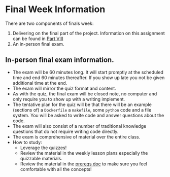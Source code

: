 # Final Week Information

There are two components of finals week:
1. Delivering on the final part of the project. Information on this assignment can be found in [Part VIII](../project_assignments/part_8.md)
2. An in-person final exam. 

## In-person final exam information.

- The exam will be 60 minutes long. It will start promptly at the scheduled time and end 60 minutes thereafter. If you show up late you not be given additional time at the end.
- The exam will mirror the quiz format and content. 
- As with the quiz, the final exam will be closed note, no computer and only require you to show up with a writing implement. 
- The tentative plan for the quiz will be that there will be an example (sections of) a `Dockerfile` a `makefile`, some `python` code and a file system. You will be asked to write code and answer questions about the code.
- The exam will also consist of a number of traditional knowledge questions that do not require writing code directly.
- The exam is comprehensive of material over the entire class.
- How to study:
  - Leverage the quizzes! 
  - Review the material in the weekly lesson plans especially the quizzable materials. 
  - Review the material in the [prereqs doc](../docs/prequisites.md) to make sure you feel comfortable with all the concepts!

